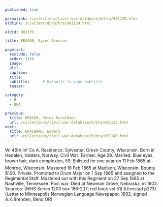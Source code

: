 ```yaml
---
published: true

permalink: /collections/civil-war-database/b/bra/001139.html
oldlink: /CivilWar/db/b/bra/001139.html

oldid: 001139

title: BRAGER, Syver Arneson

pagelist:
  exclude: false
  order: 1139
  image: 
  alt:
  caption:
  title:
  subtitle:      # Defaults to page subtitle
  teaser:

category: 
  - B 
  - BRA

previous:
  title: BRAGER, Peter Haraldson
  url: /collections/civil-war-database/b/bra/001138.html  
next:
  title: BRAINARD, Edward
  url: /collections/civil-war-database/b/bra/001140.html   
---
```

WI 46th Inf Co A. Residence: Sylvester, Green County, Wisconsin. Born in Hedalen, Valders, Norway. Civil War: Farmer. Age 29. Married. Blue eyes, brown hair, dark complexion, 5&#146;9&#148;. Enlisted for one year on 11 Feb 1865 at Monroe, Wisconsin. Mustered 16 Feb 1865 at Madison, Wisconsin. Bounty $100. Private. Promoted to Drum Major on 1 Sep 1865 and assigned to the Regimental Staff. Mustered out with this Regiment on 27 Sep 1865 at Nashville, Tennessee. Post war: Died at Newman Grove, Nebraska, in 1902. Sources: (WHS Series 1200 box 186-2,17; red book vol 51) (Ulvestad p273) (Letter to Minneapolis Norwegian Language Newspaper, 1892, signed A.K.Brenden, Bend OR)